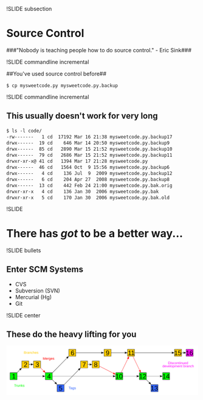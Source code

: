 !SLIDE subsection
# Source Control #
###"Nobody is teaching people how to do source control." - Eric Sink###

!SLIDE commandline incremental

##You've used source control before##

    $ cp mysweetcode.py mysweetcode.py.backup
    
!SLIDE commandline incremental

## This usually doesn't work for very long ##
  
    $ ls -l code/
    -rw-------   1 cd  17192 Mar 16 21:38 mysweetcode.py.backup17
    drwx------  19 cd    646 Mar 14 20:50 mysweetcode.py.backup9
    drwx------  85 cd   2890 Mar 15 21:52 mysweetcode.py.backup10
    drwx------  79 cd   2686 Mar 15 21:52 mysweetcode.py.backup11
    drwxr-xr-x@ 41 cd   1394 Mar 17 21:28 mysweetcode.py
    drwx------  46 cd   1564 Oct  9 15:56 mysweetcode.py.backup6
    drwx------   4 cd    136 Jul  9  2009 mysweetcode.py.backup12
    drwx------   6 cd    204 Apr 27  2008 mysweetcode.py.backup8
    drwx------  13 cd    442 Feb 24 21:00 mysweetcode.py.bak.orig
    drwxr-xr-x   4 cd    136 Jan 30  2006 mysweetcode.py.bak
    drwxr-xr-x   5 cd    170 Jan 30  2006 mysweetcode.py.bak.old
    
!SLIDE
# There has *got* to be a better way... #

!SLIDE bullets
## Enter SCM Systems

* CVS
* Subversion (SVN)
* Mercurial (Hg)
* Git

!SLIDE center
## These do the heavy lifting for you ##
![SCM Flow](img/source_control_flow.svg)
